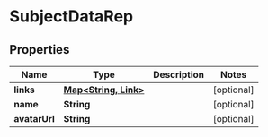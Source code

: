 

# SubjectDataRep


## Properties

| Name | Type | Description | Notes |
|------------ | ------------- | ------------- | -------------|
|**links** | [**Map&lt;String, Link&gt;**](Link.md) |  |  [optional] |
|**name** | **String** |  |  [optional] |
|**avatarUrl** | **String** |  |  [optional] |



